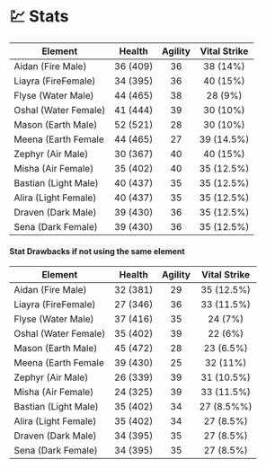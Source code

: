 # 💹 Stats

| Element              |  Health  | Agility | Vital Strike |
| -------------------- | :------: | :-----: | :----------: |
| Aidan (Fire Male)    | 36 (409) |    36   |   38 (14%)   |
| Liayra (FireFemale)  | 34 (395) |    36   |   40 (15%)   |
| Flyse (Water Male)   | 44 (465) |    38   |    28 (9%)   |
| Oshal (Water Female) | 41 (444) |    39   |   30 (10%)   |
| Mason (Earth Male)   | 52 (521) |    28   |   30 (10%)   |
| Meena (Earth Female  | 44 (465) |    27   |  39 (14.5%)  |
| Zephyr (Air Male)    | 30 (367) |    40   |   40 (15%)   |
| Misha (Air Female)   | 35 (402) |    40   |  35 (12.5%)  |
| Bastian (Light Male) | 40 (437) |    35   |  35 (12.5%)  |
| Alira (Light Female) | 40 (437) |    35   |  35 (12.5%)  |
| Draven (Dark Male)   | 39 (430) |    36   |  35 (12.5%)  |
| Sena (Dark Female)   | 39 (430) |    36   |  35 (12.5%)  |



#### Stat Drawbacks if not using the same element

| Element              |  Health  | Agility | Vital Strike |
| -------------------- | :------: | :-----: | :----------: |
| Aidan (Fire Male)    | 32 (381) |    29   |  35 (12.5%)  |
| Liayra (FireFemale)  | 27 (346) |    36   |  33 (11.5%)  |
| Flyse (Water Male)   | 37 (416) |    35   |    24 (7%)   |
| Oshal (Water Female) | 35 (402) |    39   |    22 (6%)   |
| Mason (Earth Male)   | 45 (472) |    28   |   23 (6.5%)  |
| Meena (Earth Female  | 39 (430) |    25   |   32 (11%)   |
| Zephyr (Air Male)    | 26 (339) |    39   |  31 (10.5%)  |
| Misha (Air Female)   | 24 (325) |    39   |  33 (11.5%)  |
| Bastian (Light Male) | 35 (402) |    34   |  27 (8.5%%)  |
| Alira (Light Female) | 35 (402) |    34   |   27 (8.5%)  |
| Draven (Dark Male)   | 34 (395) |    35   |   27 (8.5%)  |
| Sena (Dark Female)   | 34 (395) |    35   |   27 (8.5%)  |
